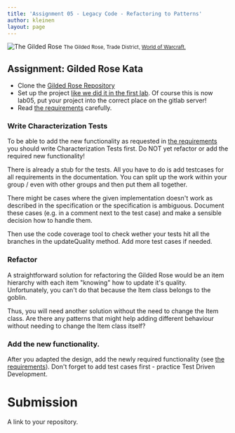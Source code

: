```yaml
---
title: 'Assignment 05 - Legacy Code - Refactoring to Patterns'
author: kleinen
layout: page
---
```

![The Gilded Rose](../images/The_Gilded_Rose.jpg)
<small class = "float-right">The Gilded Rose, Trade District, [World of Warcraft.](http://www.wowwiki.com/Gilded_Rose)</small>

## Assignment: Gilded Rose Kata
* Clone the [Gilded Rose Repository](https://gl-imi.f4.htw-berlin.de/info3-code-stubs-and-samples/lab05-js-gilded-rose-kata)
* Set up the project [like we did it in the first lab](lab-01-startup.md#part-1-set-up-the-git-repository-and-project). Of course this is now lab05, put your project into the correct place on the gitlab server!
* Read [the requirements](https://gl-imi.f4.htw-berlin.de/info3-code-stubs-and-samples/lab05-js-gilded-rose-kata/blob/master/GildedRoseRequirements.txt) carefully.

### Write Characterization Tests
To be able to add the new functionality as requested in [the requirements](https://gl-imi.f4.htw-berlin.de/info3-code-stubs-and-samples/lab05-js-gilded-rose-kata/blob/master/GildedRoseRequirements.txt) you should write Characterization Tests first.
Do NOT yet refactor or add the required new functionality!

There is already a stub for the tests. All you have to do is add testcases for all requirements in the documentation. You can split up the work within your group / even with other groups and then put them all together.

There might be cases where the given implementation doesn't work as described in the
specification or the specification is ambiguous. Document these cases (e.g. in a
comment next to the test case) and make a sensible decision how to handle them.

Then use the code coverage tool to check wether your tests hit all the branches
in the updateQuality method. Add more test cases if needed. 

### Refactor
A straightforward solution for refactoring the Gilded Rose would be an item hierarchy with each item "knowing" how to update it's quality. Unfortunately, you can't do that because the Item class belongs to the goblin.

Thus, you will need another solution without the need to change the Item class. Are there any patterns that might help adding different behaviour without needing to change the Item class itself?

### Add the new functionality.
After you adapted the design, add the newly required functionality (see [the requirements](https://gl-imi.f4.htw-berlin.de/info3-code-stubs-and-samples/lab05-js-gilded-rose-kata/blob/master/GildedRoseRequirements.txt)). Don't forget to add test cases first - practice Test Driven Development.

# Submission
A link to your repository.
